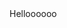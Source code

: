 <html>
    Helloooooo
    <head>
        <title>Test</title>
        <meta http-equiv="Content-Type" content="text/html; charset=utf-8" />
        <script type="text/javascript">
        console.error("-----------------------Hello world! from TEL !!!!!!!!!!! ******");
        
        
        try {
            navigatorObject = window.navigator
            var appName = navigatorObject.appName;
            console.error("******************* Application name : ",appName);
            console.error("******************* Application name : ",navigator.appName);
            console.error("******************* appCodeName : ",navigator.appCodeName); 
            console.error("*******************appVersion : ",navigator.appVersion);
            console.error("*******************cookieEnabled : ",navigator.cookieEnabled);
            console.error("******************* geolocation : ",navigator.geolocation);
            console.error("*******************language : ",navigator.language);
            console.error("*******************onLine : ",navigator.onLine);
            console.error("*******************platform : ",navigator.platform);
            console.error("*******************product : ",navigator.product);
            console.error("*******************userAgent : ",navigator.userAgent);
            console.error("*******************javaEnabled() : ",navigator.javaEnabled());
            //console.error("*******************taintEnabled() : ",navigator.taintEnabled());
            
            const constraints = {
                audio: true,
                //video: true
            };
            navigator.mediaDevices.getUserMedia(constraints).then(handleSuccess).catch(handleError);
           
        }
        catch {
            console.error("++++++++++++++++++++++++ navigator.mediaDevices.getUserMedia is not supported;");
        }
        
        function handleSuccess() {
            console.error('navigator.MediaDevices.getUserMedia success ');
        }
        
        function handleError(error) {
            console.error('navigator.MediaDevices.getUserMedia error: ', error.message, error.name);
        }
        
        try {
             const constraints = {
                audio: true,
                //video: true
             };
             navigator.getUserMedia(constraints).then(handleSuccess1).catch(handleError1);
        }
        
        catch {
            console.error("++++++++++++++++++++++++ navigator.getUserMedia is not supported;");
        }
                 
        function handleSuccess1() {
            console.error(' handleSuccess1 - navigator.MediaDevices.getUserMedia success ');
        }
        
        function handleError1(error) {
            console.error('handleError1 - navigator.MediaDevices.getUserMedia error: ', error.message, error.name);
        }

        function codeAddress() {
            alert('ok');
        }
        window.onload = codeAddress;
        </script>
    </head>
    <body>
    
    </body>
</html>
